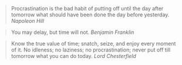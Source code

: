 > Procrastination is the bad habit of putting off until the day after tomorrow what should have been done the day before yesterday. *Napoleon Hill*

> You may delay, but time will not. *Benjamin Franklin*

> Know the true value of time; snatch, seize, and enjoy every moment of it. No idleness; no laziness; no procrastination; never put off till tomorrow what you can do today. *Lord Chesterfield*